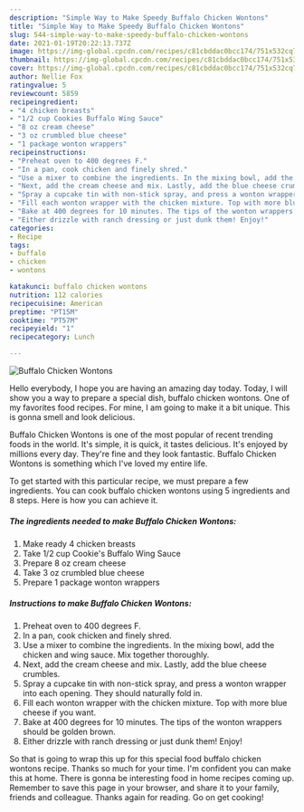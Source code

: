```yaml
---
description: "Simple Way to Make Speedy Buffalo Chicken Wontons"
title: "Simple Way to Make Speedy Buffalo Chicken Wontons"
slug: 544-simple-way-to-make-speedy-buffalo-chicken-wontons
date: 2021-01-19T20:22:13.737Z
image: https://img-global.cpcdn.com/recipes/c81cbddac0bcc174/751x532cq70/buffalo-chicken-wontons-recipe-main-photo.jpg
thumbnail: https://img-global.cpcdn.com/recipes/c81cbddac0bcc174/751x532cq70/buffalo-chicken-wontons-recipe-main-photo.jpg
cover: https://img-global.cpcdn.com/recipes/c81cbddac0bcc174/751x532cq70/buffalo-chicken-wontons-recipe-main-photo.jpg
author: Nellie Fox
ratingvalue: 5
reviewcount: 5859
recipeingredient:
- "4 chicken breasts"
- "1/2 cup Cookies Buffalo Wing Sauce"
- "8 oz cream cheese"
- "3 oz crumbled blue cheese"
- "1 package wonton wrappers"
recipeinstructions:
- "Preheat oven to 400 degrees F."
- "In a pan, cook chicken and finely shred."
- "Use a mixer to combine the ingredients. In the mixing bowl, add the chicken and wing sauce. Mix together thoroughly."
- "Next, add the cream cheese and mix. Lastly, add the blue cheese crumbles."
- "Spray a cupcake tin with non-stick spray, and press a wonton wrapper into each opening. They should naturally fold in."
- "Fill each wonton wrapper with the chicken mixture. Top with more blue cheese if you want."
- "Bake at 400 degrees for 10 minutes. The tips of the wonton wrappers should be golden brown."
- "Either drizzle with ranch dressing or just dunk them! Enjoy!"
categories:
- Recipe
tags:
- buffalo
- chicken
- wontons

katakunci: buffalo chicken wontons 
nutrition: 112 calories
recipecuisine: American
preptime: "PT15M"
cooktime: "PT57M"
recipeyield: "1"
recipecategory: Lunch

---
```



![Buffalo Chicken Wontons](https://img-global.cpcdn.com/recipes/c81cbddac0bcc174/751x532cq70/buffalo-chicken-wontons-recipe-main-photo.jpg)

Hello everybody, I hope you are having an amazing day today. Today, I will show you a way to prepare a special dish, buffalo chicken wontons. One of my favorites food recipes. For mine, I am going to make it a bit unique. This is gonna smell and look delicious.

Buffalo Chicken Wontons is one of the most popular of recent trending foods in the world. It's simple, it is quick, it tastes delicious. It's enjoyed by millions every day. They're fine and they look fantastic. Buffalo Chicken Wontons is something which I've loved my entire life.




To get started with this particular recipe, we must prepare a few ingredients. You can cook buffalo chicken wontons using 5 ingredients and 8 steps. Here is how you can achieve it.

<!--inarticleads1-->

##### The ingredients needed to make Buffalo Chicken Wontons:

1. Make ready 4 chicken breasts
1. Take 1/2 cup Cookie&#39;s Buffalo Wing Sauce
1. Prepare 8 oz cream cheese
1. Take 3 oz crumbled blue cheese
1. Prepare 1 package wonton wrappers




<!--inarticleads2-->

##### Instructions to make Buffalo Chicken Wontons:

1. Preheat oven to 400 degrees F.
1. In a pan, cook chicken and finely shred.
1. Use a mixer to combine the ingredients. In the mixing bowl, add the chicken and wing sauce. Mix together thoroughly.
1. Next, add the cream cheese and mix. Lastly, add the blue cheese crumbles.
1. Spray a cupcake tin with non-stick spray, and press a wonton wrapper into each opening. They should naturally fold in.
1. Fill each wonton wrapper with the chicken mixture. Top with more blue cheese if you want.
1. Bake at 400 degrees for 10 minutes. The tips of the wonton wrappers should be golden brown.
1. Either drizzle with ranch dressing or just dunk them! Enjoy!




So that is going to wrap this up for this special food buffalo chicken wontons recipe. Thanks so much for your time. I'm confident you can make this at home. There is gonna be interesting food in home recipes coming up. Remember to save this page in your browser, and share it to your family, friends and colleague. Thanks again for reading. Go on get cooking!
